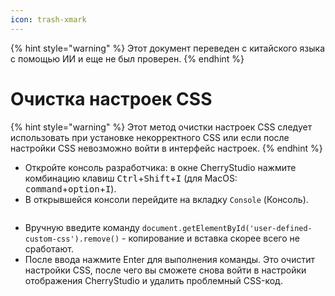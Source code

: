 ```yaml
---
icon: trash-xmark
---
```


{% hint style="warning" %}
Этот документ переведен с китайского языка с помощью ИИ и еще не был проверен.
{% endhint %}

# Очистка настроек CSS

{% hint style="warning" %}
Этот метод очистки настроек CSS следует использовать при установке некорректного CSS или если после настройки CSS невозможно войти в интерфейс настроек.
{% endhint %}

* Откройте консоль разработчика: в окне CherryStudio нажмите комбинацию клавиш <kbd>Ctrl</kbd>+<kbd>Shift</kbd>+<kbd>I</kbd> (для MacOS: <kbd>command</kbd>+<kbd>option</kbd>+<kbd>I</kbd>).
* В открывшейся консоли перейдите на вкладку `Console` (Консоль).

<figure><img src="../../.gitbook/assets/image (126).png" alt=""><figcaption></figcaption></figure>

* Вручную введите команду `document.getElementById('user-defined-custom-css').remove()` - копирование и вставка скорее всего не сработают.
* После ввода нажмите Enter для выполнения команды. Это очистит настройки CSS, после чего вы сможете снова войти в настройки отображения CherryStudio и удалить проблемный CSS-код.